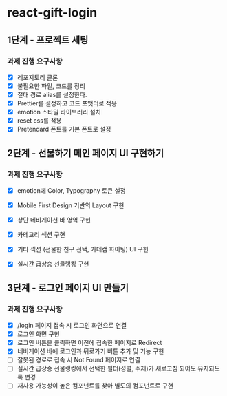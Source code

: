 # react-gift-login

## 1단계 - 프로젝트 세팅

### 과제 진행 요구사항

- [x] 레포지토리 클론
- [x] 불필요한 파일, 코드를 정리
- [x] 절대 경로 alias를 설정한다.
- [x] Prettier를 설정하고 코드 포맷터로 적용
- [x] emotion 스타일 라이브러리 설치
- [x] reset css를 적용
- [x] Pretendard 폰트를 기본 폰트로 설정

## 2단계 - 선물하기 메인 페이지 UI 구현하기

### 과제 진행 요구사항

- [x] emotion에 Color, Typography 토큰 설정
- [x] Mobile First Design 기반의 Layout 구현
- [x] 상단 네비게이션 바 영역 구현
- [x] 카테고리 섹션 구현
- [x] 기타 섹션 (선물한 친구 선택, 카테캠 화이팅) UI 구현
- [x] 실시간 급상승 선물랭킹 구현


## 3단계 - 로그인 페이지 UI 만들기

### 과제 진행 요구사항

- [x] /login 페이지 접속 시 로그인 화면으로 연결
- [x] 로그인 화면 구현
- [x] 로그인 버튼을 클릭하면 이전에 접속한 페이지로 Redirect
- [x] 네비게이션 바에 로그인과 뒤로가기 버튼 추가 및 기능 구현
- [ ] 잘못된 경로로 접속 시 Not Found 페이지로 연결
- [ ] 실시간 급상승 선물랭킹에서 선택한 필터(성별, 주제)가 새로고침 되어도 유지되도록 변경
- [ ] 재사용 가능성이 높은 컴포넌트를 찾아 별도의 컴포넌트로 구현
